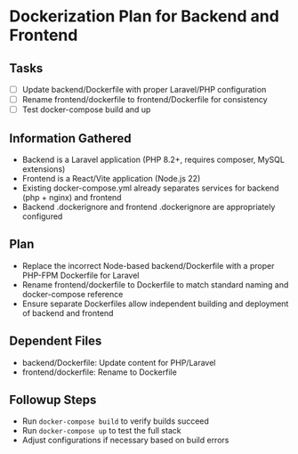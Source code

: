 # Dockerization Plan for Backend and Frontend

## Tasks
- [ ] Update backend/Dockerfile with proper Laravel/PHP configuration
- [ ] Rename frontend/dockerfile to frontend/Dockerfile for consistency
- [ ] Test docker-compose build and up

## Information Gathered
- Backend is a Laravel application (PHP 8.2+, requires composer, MySQL extensions)
- Frontend is a React/Vite application (Node.js 22)
- Existing docker-compose.yml already separates services for backend (php + nginx) and frontend
- Backend .dockerignore and frontend .dockerignore are appropriately configured

## Plan
- Replace the incorrect Node-based backend/Dockerfile with a proper PHP-FPM Dockerfile for Laravel
- Rename frontend/dockerfile to Dockerfile to match standard naming and docker-compose reference
- Ensure separate Dockerfiles allow independent building and deployment of backend and frontend

## Dependent Files
- backend/Dockerfile: Update content for PHP/Laravel
- frontend/dockerfile: Rename to Dockerfile

## Followup Steps
- Run `docker-compose build` to verify builds succeed
- Run `docker-compose up` to test the full stack
- Adjust configurations if necessary based on build errors
